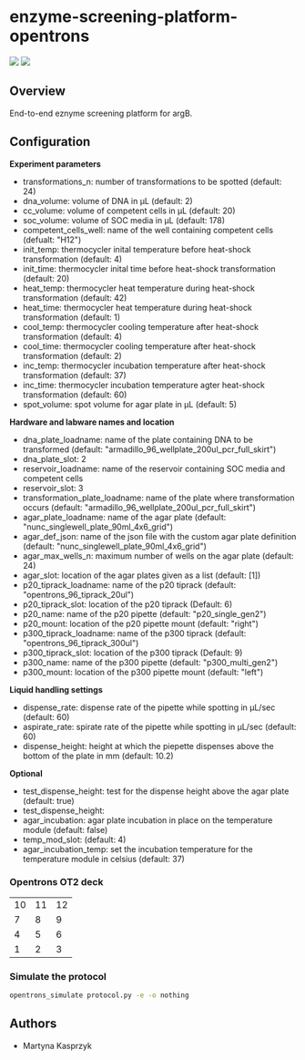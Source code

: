 # enzyme-screening-platform-opentrons

![](https://img.shields.io/badge/current_version-0.0.0-blue)
![](https://github.com/stracquadaniolab/enzyme-screening-platform-opentrons/workflows/build/badge.svg)
## Overview
End-to-end eznyme screening platform for argB.

## Configuration

**Experiment parameters**
- transformations_n: number of transformations to be spotted (default: 24)
- dna_volume: volume of DNA in µL (default: 2)
- cc_volume: volume of competent cells in µL (default: 20)
- soc_volume: volume of SOC media in µL (default: 178)
- competent_cells_well: name of the well containing competent cells (defualt: "H12")
- init_temp: thermocycler inital temperature before heat-shock transformation (default: 4)
- init_time: thermocycler inital time before heat-shock transformation (default: 20)
- heat_temp: thermocycler heat temperature during heat-shock transformation (default: 42)
- heat_time: thermocycler heat temperature during heat-shock transformation (default: 1)
- cool_temp: thermocycler cooling temperature after heat-shock transformation (default: 4)
- cool_time: thermocycler cooling temperature after heat-shock transformation (default: 2)
- inc_temp: thermocycler incubation temperature after heat-shock transformation (default: 37)
- inc_time: thermocycler incubation temperature agter heat-shock transformation (default: 60)
- spot_volume: spot volume for agar plate in µL (default: 5)

**Hardware and labware names and location**
- dna_plate_loadname: name of the plate containing DNA to be transformed (default: "armadillo_96_wellplate_200ul_pcr_full_skirt")
- dna_plate_slot: 2
- reservoir_loadname: name of the reservoir containing SOC media and competent cells
- reservoir_slot: 3
- transformation_plate_loadname: name of the plate where transformation occurs (default: "armadillo_96_wellplate_200ul_pcr_full_skirt")
- agar_plate_loadname: name of the agar plate (default: "nunc_singlewell_plate_90ml_4x6_grid")
- agar_def_json: name of the json file with the custom agar plate definition (default: "nunc_singlewell_plate_90ml_4x6_grid")
- agar_max_wells_n: maximum number of wells on the agar plate (default: 24)
- agar_slot: location of the agar plates given as a list (default: [1])
- p20_tiprack_loadname: name of the p20 tiprack (default: "opentrons_96_tiprack_20ul")
- p20_tiprack_slot: location of the p20 tiprack (Default: 6)
- p20_name: name of the p20 pipette (default: "p20_single_gen2")
- p20_mount: location of the p20 pipette mount (default: "right")
- p300_tiprack_loadname: name of the p300 tiprack (default: "opentrons_96_tiprack_300ul")
- p300_tiprack_slot: location of the p300 tiprack (Default: 9)
- p300_name: name of the p300 pipette (default: "p300_multi_gen2")
- p300_mount: location of the p300 pipette mount (default: "left")


**Liquid handling settings**
- dispense_rate: dispense rate of the pipette while spotting in µL/sec (default: 60)
- aspirate_rate: spirate rate of the pipette while spotting in µL/sec (default: 60)
- dispense_height: height at which the piepette dispenses above the bottom of the plate in mm (default: 10.2)

**Optional**
- test_dispense_height: test for the dispense height above the agar plate (default: true)
- test_dispense_height:
- agar_incubation: agar plate incubation in place on the temperature module (default: false)
- temp_mod_slot: (default: 4)
- agar_incubation_temp: set the incubation temperature for the temperature module in celsius (default: 37)


### Opentrons OT2 deck

|          |           |           | 
| ---------| --------- | --------- |
|  10      |  11       |  12       |
|  7       |  8        |  9        |
|  4       |  5        |  6        |
|  1       |  2        |  3        |


### Simulate the protocol

```bash
opentrons_simulate protocol.py -e -o nothing
```

## Authors

- Martyna Kasprzyk
